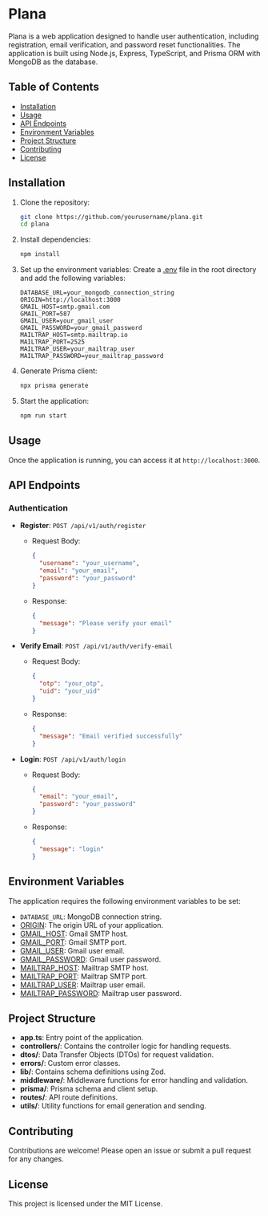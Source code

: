 # Plana

Plana is a web application designed to handle user authentication, including registration, email verification, and password reset functionalities. The application is built using Node.js, Express, TypeScript, and Prisma ORM with MongoDB as the database.

## Table of Contents

- [Installation](#installation)
- [Usage](#usage)
- [API Endpoints](#api-endpoints)
- [Environment Variables](#environment-variables)
- [Project Structure](#project-structure)
- [Contributing](#contributing)
- [License](#license)

## Installation

1. Clone the repository:

   ```sh
   git clone https://github.com/yourusername/plana.git
   cd plana
   ```

2. Install dependencies:

   ```sh
   npm install
   ```

3. Set up the environment variables:
   Create a [.env](http://_vscodecontentref_/0) file in the root directory and add the following variables:

   ```env
   DATABASE_URL=your_mongodb_connection_string
   ORIGIN=http://localhost:3000
   GMAIL_HOST=smtp.gmail.com
   GMAIL_PORT=587
   GMAIL_USER=your_gmail_user
   GMAIL_PASSWORD=your_gmail_password
   MAILTRAP_HOST=smtp.mailtrap.io
   MAILTRAP_PORT=2525
   MAILTRAP_USER=your_mailtrap_user
   MAILTRAP_PASSWORD=your_mailtrap_password
   ```

4. Generate Prisma client:

   ```sh
   npx prisma generate
   ```

5. Start the application:
   ```sh
   npm run start
   ```

## Usage

Once the application is running, you can access it at `http://localhost:3000`.

## API Endpoints

### Authentication

- **Register**: `POST /api/v1/auth/register`

  - Request Body:
    ```json
    {
      "username": "your_username",
      "email": "your_email",
      "password": "your_password"
    }
    ```
  - Response:
    ```json
    {
      "message": "Please verify your email"
    }
    ```

- **Verify Email**: `POST /api/v1/auth/verify-email`

  - Request Body:
    ```json
    {
      "otp": "your_otp",
      "uid": "your_uid"
    }
    ```
  - Response:
    ```json
    {
      "message": "Email verified successfully"
    }
    ```

- **Login**: `POST /api/v1/auth/login`
  - Request Body:
    ```json
    {
      "email": "your_email",
      "password": "your_password"
    }
    ```
  - Response:
    ```json
    {
      "message": "login"
    }
    ```

## Environment Variables

The application requires the following environment variables to be set:

- `DATABASE_URL`: MongoDB connection string.
- [ORIGIN](http://_vscodecontentref_/1): The origin URL of your application.
- [GMAIL_HOST](http://_vscodecontentref_/2): Gmail SMTP host.
- [GMAIL_PORT](http://_vscodecontentref_/3): Gmail SMTP port.
- [GMAIL_USER](http://_vscodecontentref_/4): Gmail user email.
- [GMAIL_PASSWORD](http://_vscodecontentref_/5): Gmail user password.
- [MAILTRAP_HOST](http://_vscodecontentref_/6): Mailtrap SMTP host.
- [MAILTRAP_PORT](http://_vscodecontentref_/7): Mailtrap SMTP port.
- [MAILTRAP_USER](http://_vscodecontentref_/8): Mailtrap user email.
- [MAILTRAP_PASSWORD](http://_vscodecontentref_/9): Mailtrap user password.

## Project Structure

- **app.ts**: Entry point of the application.
- **controllers/**: Contains the controller logic for handling requests.
- **dtos/**: Data Transfer Objects (DTOs) for request validation.
- **errors/**: Custom error classes.
- **lib/**: Contains schema definitions using Zod.
- **middleware/**: Middleware functions for error handling and validation.
- **prisma/**: Prisma schema and client setup.
- **routes/**: API route definitions.
- **utils/**: Utility functions for email generation and sending.

## Contributing

Contributions are welcome! Please open an issue or submit a pull request for any changes.

## License

This project is licensed under the MIT License.
